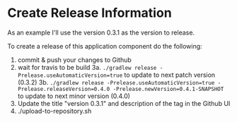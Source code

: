 # Create Release Information

As an example I'll use the version 0.3.1 as the version to release.

To create a release of this application component do the following:


1. commit & push your changes to Github
2. wait for travis to be build
3a. `./gradlew release -Prelease.useAutomaticVersion=true` to update to next patch version (0.3.2)
3b. `./gradlew release -Prelease.useAutomaticVersion=true -Prelease.releaseVersion=0.4.0 -Prelease.newVersion=0.4.1-SNAPSHOT` to update to next minor version (0.4.0)
4. Update the title "version 0.3.1" and description of the tag in the Github UI
5. ./upload-to-repository.sh

